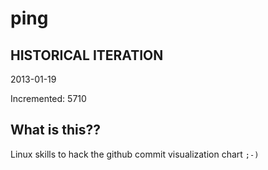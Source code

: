# ping

## HISTORICAL ITERATION
2013-01-19

Incremented: 5710

## What is this?? 
Linux skills to hack the github commit visualization chart `;-)`
